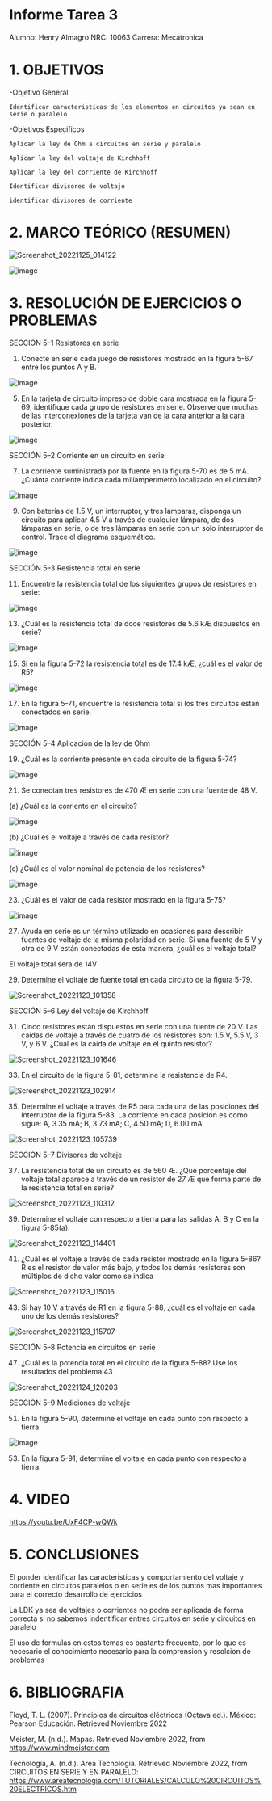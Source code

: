 # Informe Tarea 3

Alumno: Henry Almagro
NRC: 10063
Carrera: Mecatronica

# 1. OBJETIVOS

-Objetivo General

    Identificar caracteristicas de los elementos en circuitos ya sean en serie o paralelo
  
-Objetivos Especificos

    Aplicar la ley de Ohm a circuitos en serie y paralelo

    Aplicar la ley del voltaje de Kirchhoff

    Aplicar la ley del corriente de Kirchhoff

    Identificar divisores de voltaje

    identificar divisores de corriente

# 2. MARCO TEÓRICO (RESUMEN)

![Screenshot_20221125_014122](https://user-images.githubusercontent.com/116781677/204043321-98b22fa2-d775-4984-9b9f-2b1ddc181fac.png)

![image](https://user-images.githubusercontent.com/116781677/204043298-9e9c16f3-9780-473f-a151-15e499086e02.png)


# 3. RESOLUCIÓN DE EJERCICIOS O PROBLEMAS

SECCIÓN 5–1 Resistores en serie

1. Conecte en serie cada juego de resistores mostrado en la figura 5-67 entre los puntos A y B.

![image](https://user-images.githubusercontent.com/116781677/203669745-92d1cf72-e36a-4c52-9f42-0d40eeaec7c2.png)

5. En la tarjeta de circuito impreso de doble cara mostrada en la figura 5-69, identifique cada grupo de resistores en serie. Observe que muchas de las interconexiones de la tarjeta van de la cara anterior a la cara posterior.

![image](https://user-images.githubusercontent.com/116781677/203673724-56da94c6-de0f-43f4-b9f7-f99c1ad4ceb0.png)

SECCIÓN 5–2 Corriente en un circuito en serie

7. La corriente suministrada por la fuente en la figura 5-70 es de 5 mA. ¿Cuánta corriente indica cada miliamperímetro localizado en el circuito?

![image](https://user-images.githubusercontent.com/116781677/203674091-c7f7fabd-5452-4042-b31c-923be936d9e9.png)

9. Con baterías de 1.5 V, un interruptor, y tres lámparas, disponga un circuito para aplicar 4.5 V a través de cualquier lámpara, de dos lámparas en serie, o de tres lámparas en serie con un solo interruptor de control. Trace el diagrama esquemático.

![image](https://user-images.githubusercontent.com/116781677/203674855-46af73ca-4dcc-4a99-b5ba-26fe5d41a72e.png)

SECCIÓN 5–3 Resistencia total en serie

11. Encuentre la resistencia total de los siguientes grupos de resistores en serie:

![image](https://user-images.githubusercontent.com/116781677/203675650-222f550a-caf1-4063-b4b6-3620b45f6cca.png)

13. ¿Cuál es la resistencia total de doce resistores de 5.6 kÆ dispuestos en serie?

![image](https://user-images.githubusercontent.com/116781677/203675943-e28d5bb3-5b33-48b4-b75f-7b3017b48e93.png)

15. Si en la figura 5-72 la resistencia total es de 17.4 kÆ, ¿cuál es el valor de R5?

![image](https://user-images.githubusercontent.com/116781677/203677013-ffbd3146-dc21-4ae9-9bdc-0dd0e935112e.png)

17. En la figura 5-71, encuentre la resistencia total si los tres circuitos están conectados en serie.

![image](https://user-images.githubusercontent.com/116781677/203678018-e55a3199-16be-4327-806e-58eb34969917.png)

SECCIÓN 5–4 Aplicación de la ley de Ohm

19. ¿Cuál es la corriente presente en cada circuito de la figura 5-74?

![image](https://user-images.githubusercontent.com/116781677/203692160-83c52a2d-bc50-4ac8-823a-3085063afbde.png)

21. Se conectan tres resistores de 470 Æ en serie con una fuente de 48 V.

(a) ¿Cuál es la corriente en el circuito?

![image](https://user-images.githubusercontent.com/116781677/203692228-eae58581-f40c-4974-b010-102908bbbeb4.png)

(b) ¿Cuál es el voltaje a través de cada resistor?

![image](https://user-images.githubusercontent.com/116781677/203692255-d8dedaf9-fc1a-494b-aea9-7a42763dad23.png)

(c) ¿Cuál es el valor nominal de potencia de los resistores?

![image](https://user-images.githubusercontent.com/116781677/203692286-35036df9-ae98-4292-84e2-99ef73e4dc03.png)

23. ¿Cuál es el valor de cada resistor mostrado en la figura 5-75?

![image](https://user-images.githubusercontent.com/116781677/203692381-626cf1e5-deb3-401d-a0d1-56d84161f60d.png)

27. Ayuda en serie es un término utilizado en ocasiones para describir fuentes de voltaje de la misma polaridad en serie. Si una fuente de 5 V y otra de 9 V están conectadas de esta manera, ¿cuál es el voltaje total?

El voltaje total sera de 14V

29. Determine el voltaje de fuente total en cada circuito de la figura 5-79.

![Screenshot_20221123_101358](https://user-images.githubusercontent.com/116781677/203692690-c496d1e3-fd90-4977-bd06-6b13f83a42f1.png)

SECCIÓN 5–6 Ley del voltaje de Kirchhoff

31. Cinco resistores están dispuestos en serie con una fuente de 20 V. Las caídas de voltaje a través de cuatro de los resistores son: 1.5 V, 5.5 V, 3 V, y 6 V. ¿Cuál es la caída de voltaje en el quinto resistor?

![Screenshot_20221123_101646](https://user-images.githubusercontent.com/116781677/203692865-ce934cdc-69bd-4413-9c3d-2a895e8ffd22.png)

33. En el circuito de la figura 5-81, determine la resistencia de R4.

![Screenshot_20221123_102914](https://user-images.githubusercontent.com/116781677/203692950-f9728c4c-7cef-4c75-bc3f-d4ac08a87a37.png)

35. Determine el voltaje a través de R5 para cada una de las posiciones del interruptor de la figura 5-83. La corriente en cada posición es como sigue: A, 3.35 mA; B, 3.73 mA; C, 4.50 mA; D, 6.00 mA.

![Screenshot_20221123_105739](https://user-images.githubusercontent.com/116781677/203692984-afa89dfd-76a5-4990-93a8-b241f759ac22.png)

SECCIÓN 5–7 Divisores de voltaje

37. La resistencia total de un circuito es de 560 Æ. ¿Qué porcentaje del voltaje total aparece a través de un resistor de 27 Æ que forma parte de la resistencia total en serie?

![Screenshot_20221123_110312](https://user-images.githubusercontent.com/116781677/203693067-33055b64-0eeb-4220-a3d4-7a2830e0b154.png)

39. Determine el voltaje con respecto a tierra para las salidas A, B y C en la figura 5-85(a).

![Screenshot_20221123_114401](https://user-images.githubusercontent.com/116781677/203700334-027dd058-f970-4fee-90f2-2bdb08416845.png)

41. ¿Cuál es el voltaje a través de cada resistor mostrado en la figura 5-86? R es el resistor de valor más bajo, y todos los demás resistores son múltiplos de dicho valor como se indica

![Screenshot_20221123_115016](https://user-images.githubusercontent.com/116781677/203700350-96734c39-d02c-40bf-9486-ab5d3ad024cc.png)

43. Si hay 10 V a través de R1 en la figura 5-88, ¿cuál es el voltaje en cada uno de los demás resistores?

![Screenshot_20221123_115707](https://user-images.githubusercontent.com/116781677/203700386-3e067614-81ea-4d83-af0d-ec6cfab347f8.png)

SECCIÓN 5–8 Potencia en circuitos en serie

47. ¿Cuál es la potencia total en el circuito de la figura 5-88? Use los resultados del problema 43

![Screenshot_20221124_120203](https://user-images.githubusercontent.com/116781677/203700488-0088f014-1f06-4f4d-94d8-f32161c03710.png)

SECCIÓN 5–9 Mediciones de voltaje

51. En la figura 5-90, determine el voltaje en cada punto con respecto a tierra

![image](https://user-images.githubusercontent.com/116781677/203702286-b03febb6-0cfb-4af3-825e-e269e160012a.png)

53. En la figura 5-91, determine el voltaje en cada punto con respecto a tierra.



# 4. VIDEO

https://youtu.be/UxF4CP-wQWk

# 5. CONCLUSIONES

El ponder identificar las caracteristicas y comportamiento del voltaje y corriente en circuitos paralelos o en serie es de los puntos mas importantes para el correcto desarrollo de ejercicios 

La LDK ya sea de voltajes o corrientes no podra ser aplicada de forma correcta si no sabemos indentificar entres circuitos en serie y circuitos en paralelo

El uso de formulas en estos temas es bastante frecuente, por lo que es necesario el conocimiento necesario para la comprension y resolcion de problemas


# 6. BIBLIOGRAFIA

Floyd, T. L. (2007). Principios de circuitos eléctricos (Octava ed.). México: Pearson Educación. Retrieved Noviembre 2022

Meister, M. (n.d.). Mapas. Retrieved Noviembre 2022, from https://www.mindmeister.com

Tecnologia, A. (n.d.). Area Tecnologia. Retrieved Noviembre 2022, from CIRCUITOS EN SERIE Y EN PARALELO: https://www.areatecnologia.com/TUTORIALES/CALCULO%20CIRCUITOS%20ELECTRICOS.htm



